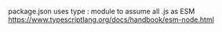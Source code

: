 package.json uses type : module to assume all .js as ESM
https://www.typescriptlang.org/docs/handbook/esm-node.html